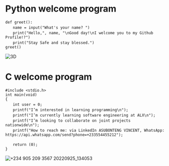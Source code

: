 # Python welcome program
`def greet():`\
&nbsp;&nbsp;&nbsp;&nbsp;&nbsp;&nbsp;`name = input("What's your name? ")`\
&nbsp;&nbsp;&nbsp;&nbsp;&nbsp;&nbsp;`print("Hello,", name, "\nGood day!\nI welcome you to my Github Profile!?")`\
&nbsp;&nbsp;&nbsp;&nbsp;&nbsp;&nbsp;`print("Stay Safe and stay blessed.")`\
`greet()`

![3D](https://user-images.githubusercontent.com/109989332/193680413-84a06651-ee66-4a84-9d0c-e620728fb861.jpg)

# C welcome program

`#include <stdio.h>`\
`int main(void)`\
`{`\
&nbsp;&nbsp;&nbsp;&nbsp;&nbsp;&nbsp;`int user = 0;`\
&nbsp;&nbsp;&nbsp;&nbsp;&nbsp;&nbsp;`printf("I’m interested in learning programming\n");`\
&nbsp;&nbsp;&nbsp;&nbsp;&nbsp;&nbsp;`printf("I’m currently learning software engineering at ALX\n");`\
&nbsp;&nbsp;&nbsp;&nbsp;&nbsp;&nbsp;`printf("I’m looking to collaborate on joint projects nationwide\n");`\
&nbsp;&nbsp;&nbsp;&nbsp;&nbsp;&nbsp;`printf("How to reach me: via LinkedIn ASUBONTENG VINCENT, WhatsApp: https://api.whatsapp.com/send?phone=+233554455212");`

&nbsp;&nbsp;&nbsp;&nbsp;&nbsp;&nbsp;`return (0);`\
`}`

![+234 905 209 3567 20220925_134053](https://user-images.githubusercontent.com/109989332/193684126-32e0c829-8f03-43b2-9125-a493a2c36d15.jpg)

<!---
This is my personal README repo
--->

